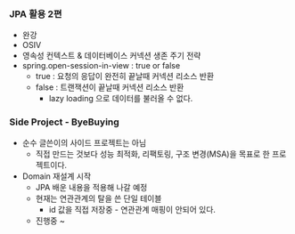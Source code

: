### JPA 활용 2편
 - 완강
 - OSIV 
 - 영속성 컨텍스트 & 데이터베이스 커넥션 생존 주기 전략
 - spring.open-session-in-view : true or false
    - true : 요청의 응답이 완전히 끝날때 커넥션 리소스 반환
    - false : 트랜잭션이 끝날때 커넥션 리소스 반환
        - lazy loading 으로 데이터를 불러올 수 없다.

### Side Project - ByeBuying
 - 순수 글쓴이의 사이드 프로젝트는 아님
    - 직접 만드는 것보다 성능 최적화, 리팩토링, 구조 변경(MSA)을 목표로 한 프로젝트이다.
 - Domain 재설계 시작
    - JPA 배운 내용을 적용해 나갈 예정
    - 현재는 연관관계의 탈을 쓴 단일 테이블
        - id 값을 직접 저장중 - 연관관계 매핑이 안되어 있다.
    - 진행중 ~ 